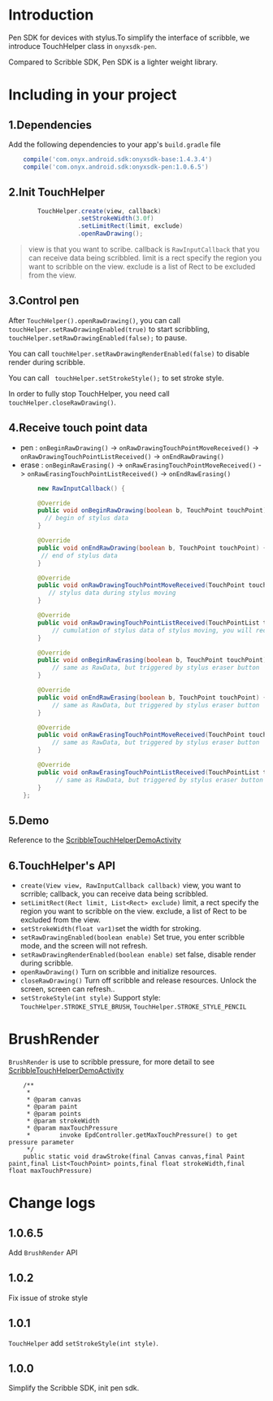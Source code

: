 # Introduction

Pen SDK for devices with stylus.To simplify the interface of scribble, we introduce TouchHelper class in `onyxsdk-pen`.

Compared to Scribble SDK, Pen SDK is a lighter weight library.

# Including in your project

## 1.Dependencies

Add the following dependencies to your app's `build.gradle` file

```gradle
    compile('com.onyx.android.sdk:onyxsdk-base:1.4.3.4')
    compile('com.onyx.android.sdk:onyxsdk-pen:1.0.6.5')
```
## 2.Init TouchHelper

```java
        TouchHelper.create(view, callback)
				   .setStrokeWidth(3.0f)
                   .setLimitRect(limit, exclude)
                   .openRawDrawing();
```
> view is that you want to scribe.
> callback is `RawInputCallback` that you can receive data being scribbled.
> limit is a rect specify the region you want to scribble on the view.
> exclude is a list of Rect to be excluded from the view.

## 3.Control pen
After `TouchHelper().openRawDrawing()`, you can call `touchHelper.setRawDrawingEnabled(true)` to start scribbling, ` touchHelper.setRawDrawingEnabled(false);` to pause.

You can call `touchHelper.setRawDrawingRenderEnabled(false)` to disable render during scribble.

You can call ` touchHelper.setStrokeStyle();` to set stroke style.

In order to fully stop TouchHelper, you need call ` touchHelper.closeRawDrawing()`.

## 4.Receive touch point data

- pen : `onBeginRawDrawing()` -> `onRawDrawingTouchPointMoveReceived()` -> `onRawDrawingTouchPointListReceived()` -> `onEndRawDrawing()`
- erase :  `onBeginRawErasing()` -> `onRawErasingTouchPointMoveReceived()` -> `onRawErasingTouchPointListReceived()` -> `onEndRawErasing()`

```java
        new RawInputCallback() {

        @Override
        public void onBeginRawDrawing(boolean b, TouchPoint touchPoint) {
          // begin of stylus data
        }

        @Override
        public void onEndRawDrawing(boolean b, TouchPoint touchPoint) {
         // end of stylus data
        }

        @Override
        public void onRawDrawingTouchPointMoveReceived(TouchPoint touchPoint) {
           // stylus data during stylus moving
        }

        @Override
        public void onRawDrawingTouchPointListReceived(TouchPointList touchPointList) {
        	// cumulation of stylus data of stylus moving, you will receive it before onEndRawDrawing
        }

        @Override
        public void onBeginRawErasing(boolean b, TouchPoint touchPoint) {
       		// same as RawData, but triggered by stylus eraser button
        }

        @Override
        public void onEndRawErasing(boolean b, TouchPoint touchPoint) {
            // same as RawData, but triggered by stylus eraser button
        }

        @Override
        public void onRawErasingTouchPointMoveReceived(TouchPoint touchPoint) {
  			// same as RawData, but triggered by stylus eraser button
        }

        @Override
        public void onRawErasingTouchPointListReceived(TouchPointList touchPointList) {
 			 // same as RawData, but triggered by stylus eraser button
        }
    };
```
## 5.Demo

Reference to the [ScribbleTouchHelperDemoActivity](../app/src/main/java/com/android/onyx/demo/scribble/ScribbleTouchHelperDemoActivity.java)

## 6.TouchHelper's API

 - `create(View view, RawInputCallback callback)` view, you want to scrrible; callback, you can receive data being scribbled.
 - `setLimitRect(Rect limit, List<Rect> exclude)` limit, a rect specify the region you want to scribble on the view. exclude, a list of Rect to be excluded from the view.
 - `setStrokeWidth(float var1)`set the width for stroking.
 - `setRawDrawingEnabled(boolean enable)` Set true, you enter scribble mode, and the screen will not refresh.
 - `setRawDrawingRenderEnabled(boolean enable)` set false, disable render during scribble.
 - `openRawDrawing()` Turn on scribble and initialize resources.
 - `closeRawDrawing()` Turn off scribble and release resources. Unlock the screen, screen can refresh..
 - `setStrokeStyle(int style)` Support style: `TouchHelper.STROKE_STYLE_BRUSH`, `TouchHelper.STROKE_STYLE_PENCIL` 

# BrushRender
`BrushRender` is use to scribble pressure, for more detail to see [ScribbleTouchHelperDemoActivity](../app/src/main/java/com/android/onyx/demo/scribble/ScribbleTouchHelperDemoActivity.java) 
```
    /**
     * 
     * @param canvas
     * @param paint
     * @param points
     * @param strokeWidth
     * @param maxTouchPressure
     *        invoke EpdController.getMaxTouchPressure() to get pressure parameter
     */
    public static void drawStroke(final Canvas canvas,final Paint paint,final List<TouchPoint> points,final float strokeWidth,final float maxTouchPressure)
```

# Change logs

## 1.0.6.5

 Add `BrushRender` API

## 1.0.2

Fix issue of stroke style

## 1.0.1

`TouchHelper` add `setStrokeStyle(int style)`.

## 1.0.0
 
Simplify the Scribble SDK, init pen sdk.